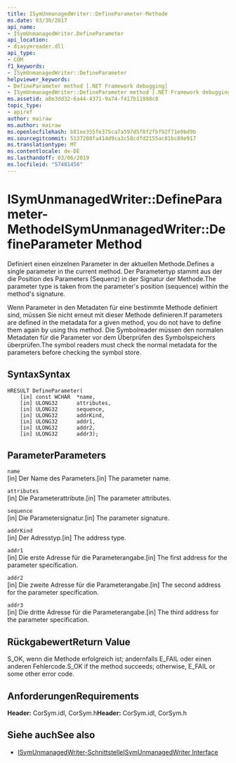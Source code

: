 ```yaml
---
title: ISymUnmanagedWriter::DefineParameter-Methode
ms.date: 03/30/2017
api_name:
- ISymUnmanagedWriter.DefineParameter
api_location:
- diasymreader.dll
api_type:
- COM
f1_keywords:
- ISymUnmanagedWriter::DefineParameter
helpviewer_keywords:
- DefineParameter method [.NET Framework debugging]
- ISymUnmanagedWriter::DefineParameter method [.NET Framework debugging]
ms.assetid: a8e3dd32-6a44-4371-9a74-f417b11998c8
topic_type:
- apiref
author: mairaw
ms.author: mairaw
ms.openlocfilehash: b81ee355fe375ca7a597d5f8f2fbf92f71e0bd9b
ms.sourcegitcommit: 5137208fa414d9ca3c58cdfd2155ac81bc89e917
ms.translationtype: MT
ms.contentlocale: de-DE
ms.lasthandoff: 03/06/2019
ms.locfileid: "57481456"
---
```

# <a name="isymunmanagedwriterdefineparameter-method"></a><span data-ttu-id="64b72-102">ISymUnmanagedWriter::DefineParameter-Methode</span><span class="sxs-lookup"><span data-stu-id="64b72-102">ISymUnmanagedWriter::DefineParameter Method</span></span>
<span data-ttu-id="64b72-103">Definiert einen einzelnen Parameter in der aktuellen Methode.</span><span class="sxs-lookup"><span data-stu-id="64b72-103">Defines a single parameter in the current method.</span></span> <span data-ttu-id="64b72-104">Der Parametertyp stammt aus der die Position des Parameters (Sequenz) in der Signatur der Methode.</span><span class="sxs-lookup"><span data-stu-id="64b72-104">The parameter type is taken from the parameter's position (sequence) within the method's signature.</span></span>  
  
 <span data-ttu-id="64b72-105">Wenn Parameter in den Metadaten für eine bestimmte Methode definiert sind, müssen Sie nicht erneut mit dieser Methode definieren.</span><span class="sxs-lookup"><span data-stu-id="64b72-105">If parameters are defined in the metadata for a given method, you do not have to define them again by using this method.</span></span> <span data-ttu-id="64b72-106">Die Symbolreader müssen den normalen Metadaten für die Parameter vor dem Überprüfen des Symbolspeichers überprüfen.</span><span class="sxs-lookup"><span data-stu-id="64b72-106">The symbol readers must check the normal metadata for the parameters before checking the symbol store.</span></span>  
  
## <a name="syntax"></a><span data-ttu-id="64b72-107">Syntax</span><span class="sxs-lookup"><span data-stu-id="64b72-107">Syntax</span></span>  
  
```  
HRESULT DefineParameter(  
    [in] const WCHAR  *name,  
    [in] ULONG32      attributes,  
    [in] ULONG32      sequence,  
    [in] ULONG32      addrKind,  
    [in] ULONG32      addr1,  
    [in] ULONG32      addr2,  
    [in] ULONG32      addr3);  
```  
  
## <a name="parameters"></a><span data-ttu-id="64b72-108">Parameter</span><span class="sxs-lookup"><span data-stu-id="64b72-108">Parameters</span></span>  
 `name`  
 <span data-ttu-id="64b72-109">[in] Der Name des Parameters.</span><span class="sxs-lookup"><span data-stu-id="64b72-109">[in] The parameter name.</span></span>  
  
 `attributes`  
 <span data-ttu-id="64b72-110">[in] Die Parameterattribute.</span><span class="sxs-lookup"><span data-stu-id="64b72-110">[in] The parameter attributes.</span></span>  
  
 `sequence`  
 <span data-ttu-id="64b72-111">[in] Die Parametersignatur.</span><span class="sxs-lookup"><span data-stu-id="64b72-111">[in] The parameter signature.</span></span>  
  
 `addrKind`  
 <span data-ttu-id="64b72-112">[in] Der Adresstyp.</span><span class="sxs-lookup"><span data-stu-id="64b72-112">[in] The address type.</span></span>  
  
 `addr1`  
 <span data-ttu-id="64b72-113">[in] Die erste Adresse für die Parameterangabe.</span><span class="sxs-lookup"><span data-stu-id="64b72-113">[in] The first address for the parameter specification.</span></span>  
  
 `addr2`  
 <span data-ttu-id="64b72-114">[in] Die zweite Adresse für die Parameterangabe.</span><span class="sxs-lookup"><span data-stu-id="64b72-114">[in] The second address for the parameter specification.</span></span>  
  
 `addr3`  
 <span data-ttu-id="64b72-115">[in] Die dritte Adresse für die Parameterangabe.</span><span class="sxs-lookup"><span data-stu-id="64b72-115">[in] The third address for the parameter specification.</span></span>  
  
## <a name="return-value"></a><span data-ttu-id="64b72-116">Rückgabewert</span><span class="sxs-lookup"><span data-stu-id="64b72-116">Return Value</span></span>  
 <span data-ttu-id="64b72-117">S_OK, wenn die Methode erfolgreich ist; andernfalls E_FAIL oder einen anderen Fehlercode.</span><span class="sxs-lookup"><span data-stu-id="64b72-117">S_OK if the method succeeds; otherwise, E_FAIL or some other error code.</span></span>  
  
## <a name="requirements"></a><span data-ttu-id="64b72-118">Anforderungen</span><span class="sxs-lookup"><span data-stu-id="64b72-118">Requirements</span></span>  
 <span data-ttu-id="64b72-119">**Header:** CorSym.idl, CorSym.h</span><span class="sxs-lookup"><span data-stu-id="64b72-119">**Header:** CorSym.idl, CorSym.h</span></span>  
  
## <a name="see-also"></a><span data-ttu-id="64b72-120">Siehe auch</span><span class="sxs-lookup"><span data-stu-id="64b72-120">See also</span></span>
- [<span data-ttu-id="64b72-121">ISymUnmanagedWriter-Schnittstelle</span><span class="sxs-lookup"><span data-stu-id="64b72-121">ISymUnmanagedWriter Interface</span></span>](../../../../docs/framework/unmanaged-api/diagnostics/isymunmanagedwriter-interface.md)
